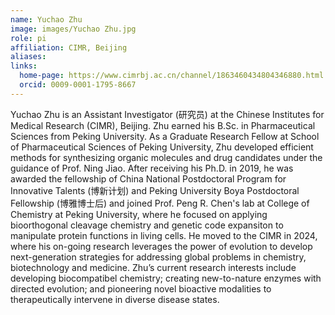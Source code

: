 ```yaml
---
name: Yuchao Zhu
image: images/Yuchao Zhu.jpg
role: pi
affiliation: CIMR, Beijing
aliases:
links:
  home-page: https://www.cimrbj.ac.cn/channel/1863460434804346880.html
  orcid: 0009-0001-1795-8667
---
```


Yuchao Zhu is an Assistant Investigator (研究员) at the Chinese Institutes for Medical Research (CIMR), Beijing. Zhu earned his B.Sc. in Pharmaceutical Sciences from Peking University. As a Graduate Research Fellow at School of Pharmaceutical Sciences of Peking University, Zhu developed efficient methods for synthesizing organic molecules and drug candidates under the guidance of Prof. Ning Jiao. After receiving his Ph.D. in 2019, he was awarded the fellowship of China National Postdoctoral Program for Innovative Talents (博新计划) and Peking University Boya Postdoctoral Fellowship (博雅博士后) and joined Prof. Peng R. Chen's lab at College of Chemistry at Peking University, where he focused on applying bioorthogonal cleavage chemistry and genetic code expansiton to manipulate protein functions in living cells. He moved to the CIMR in 2024, where his on-going research leverages the power of evolution to develop next-generation strategies for addressing global problems in chemistry, biotechnology and medicine. Zhu’s current research interests include developing biocompatibel chemistry; creating new-to-nature enzymes with directed evolution; and pioneering novel bioactive modalities to therapeutically intervene in diverse disease states.
